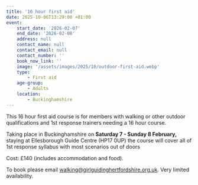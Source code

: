 ```yaml
---
title: '16 hour first aid'
date: 2025-10-06T13:29:00 +01:00
event:
    start_date: '2026-02-07'
    end_date: '2026-02-08'
    address: null
    contact_name: null
    contact_email: null
    contact_number: ''
    book_now_link: ''
    image: '/assets/images/2025/10/outdoor-first-aid.webp'
    type:
        - First aid
    age-group:
        - Adults
    location:
        - Buckinghamshire
---
```

This 16 hour first aid course is for members with walking or other outdoor qualifications and 1st response trainers needing a 16 hour course.

Taking place in Buckinghamshire on **Saturday 7 - Sunday 8 February,** staying at Ellesborough Guide Centre (HP17 0UP) the course will cover all of 1st response syllabus with most scenarios out of doors

Cost: £140 (includes accommodation and food).

To book please email <walking@girlguidinghertfordshire.org.uk>. Very limited availability.
